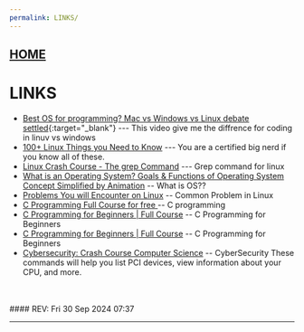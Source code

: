 ```yaml
---
permalink: LINKS/
---
```


## [HOME](../)

# LINKS

* [Best OS for programming? Mac vs Windows vs Linux debate settled](https://www.youtube.com/watch?v=AdygBbbEnco){:target="_blank"} ---
  This video give me the diffrence for coding in linuv vs windows
* [100+ Linux Things you Need to Know](https://www.youtube.com/watch?v=LKCVKw9CzFo&t) --- You are a certified big nerd if you know all of these. <br>
* [Linux Crash Course - The grep Command](https://www.youtube.com/watch?v=Tc_jntovCM0) --- Grep command for linux <br>
* [What is an Operating System? Goals & Functions of Operating System  Concept Simplified by Animation](https://www.youtube.com/watch?v=ACsLvXuaKxw) -- What is OS??
* [Problems You will Encounter on Linux](https://www.youtube.com/watch?v=S5qDCIn9yYQ) -- Common Problem in Linux
* [C Programming Full Course for free ](https://www.youtube.com/watch?v=87SH2Cn0s9A&t=4358s) -- C programming
* [C Programming for Beginners | Full Course](https://www.youtube.com/watch?v=ssJY5MDLjlo) -- C Programming for Beginners
* [C Programming for Beginners | Full Course](https://www.youtube.com/watch?v=ssJY5MDLjlo) -- C Programming for Beginners
* [Cybersecurity: Crash Course Computer Science](https://www.youtube.com/watch?v=bPVaOlJ6ln0) -- CyberSecurity
These commands will help you list PCI devices, view information about your CPU, and more.
<br>
<br>
#### REV: Fri 30 Sep 2024 07:37
<hr>
